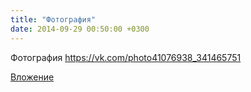 ```yaml
---
title: "Фотография"
date: 2014-09-29 00:50:00 +0300
---
```


Фотография
https://vk.com/photo41076938_341465751

[Вложение](https://vk.com/photo41076938_341465751)
